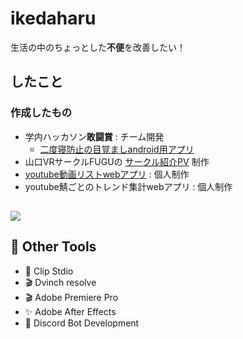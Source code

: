 # ikedaharu


生活の中のちょっとした**不便**を改善したい！

## したこと
### 作成したもの
- 学内ハッカソン**敢闘賞** : チーム開発
  - [二度寝防止の目覚ましandroid用アプリ](https://github.com/Kamebuchi-Shu/alarm-clock)
- 山口VRサークルFUGUの [サークル紹介PV](https://www.youtube.com/watch?v=aIyh6qhdbw8) 制作   
- [youtube動画リストwebアプリ](https://github.com/ikedaharu/youtube-video-manager) : 個人制作
- youtube鯖ごとのトレンド集計webアプリ : 個人制作

## 
<p align="left">
  <img src="https://skillicons.dev/icons?i=python,js,html,css,linux,vscode,unity" />
</p>

## 🎨 Other Tools
- 🎨 Clip Stdio
- 🎬 Dvinch resolve
- 🎬 Adobe Premiere Pro
- ✨ Adobe After Effects
- 💬 Discord Bot Development
